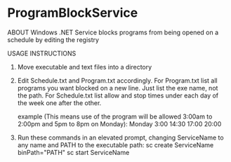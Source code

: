 # ProgramBlockService

ABOUT
Windows .NET Service blocks programs from being opened on a schedule by editing the registry

USAGE INSTRUCTIONS
1. Move executable and text files into a directory

2. Edit Schedule.txt and Program.txt accordingly.
    For Program.txt list all programs you want blocked on a new line. Just list the exe name, not the path.
    For Schedule.txt list allow and stop times under each day of the week one after the other.
    
    example (This means use of the program will be allowed 3:00am to 2:00pm and 5pm to 8pm on Monday):
        Monday
        3:00
        14:30
        17:00
        20:00

3. Run these commands in an elevated prompt, changing ServiceName to any name and PATH to the executable path:
    sc create ServiceName binPath="PATH"
    sc start ServiceName